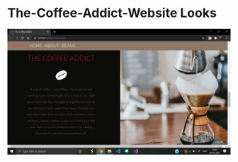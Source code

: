 # The-Coffee-Addict-Website Looks
![](https://github.com/Poojitha-Chandra/The-Coffee-Addict-Website/blob/main/imgs/Screenshot%20(174).png)
